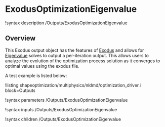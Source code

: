 # ExodusOptimizationEigenvalue

!syntax description /Outputs/ExodusOptimizationEigenvalue

## Overview

This Exodus output object has the features of [Exodus](Exodus.md) and allows for [Eigenvalue](Eigenvalue.md) solves to output a per-iteration output. This allows users to analyze the
evolution of the optimization process solution as it converges to optimal values using the exodus file.

A test example is listed below:

!listing shapeoptimization/multiphysics/nldmd/optimization_driver.i block=Outputs

!syntax parameters /Outputs/ExodusOptimizationEigenvalue

!syntax inputs /Outputs/ExodusOptimizationEigenvalue

!syntax children /Outputs/ExodusOptimizationEigenvalue
